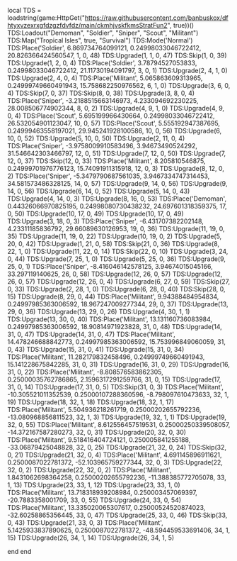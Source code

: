 local TDS = loadstring(game:HttpGet("https://raw.githubusercontent.com/banbuskox/dfhtyxvzexrxgfdzgzfdvfdz/main/ckmhjvskfkmsStratFun2", true))() 
TDS:Loadout("Demoman", "Soldier", "Sniper", "Scout", "Militant") 
TDS:Map("Tropical Isles", true, "Survival")
TDS:Mode('Normal')
TDS:Place('Soldier', 6.869734764099121, 0.24998033046722412, 20.826366424560547, 1, 0, 48)
TDS:Upgrade(1, 1, 0, 47)
TDS:Skip(1, 0, 39)
TDS:Upgrade(1, 2, 0, 4)
TDS:Place('Soldier', 3.78794527053833, 0.24998033046722412, 21.11730194091797, 3, 0, 1)
TDS:Upgrade(2, 4, 1, 0)
TDS:Upgrade(2, 4, 0, 4)
TDS:Place('Militant', 5.065863609313965, 0.24999749660491943, 15.758682250976562, 6, 1, 0)
TDS:Upgrade(3, 6, 0, 4)
TDS:Skip(7, 0, 37)
TDS:Skip(8, 0, 38)
TDS:Upgrade(3, 8, 0, 4)
TDS:Place('Sniper', -3.2188515663146973, 4.233094692230225, 28.008506774902344, 8, 0, 2)
TDS:Upgrade(4, 9, 1, 0)
TDS:Upgrade(4, 9, 0, 4)
TDS:Place('Scout', 5.695199966430664, 0.24998033046722412, 26.532054901123047, 10, 0, 57)
TDS:Place('Scout', 5.555192947387695, 0.24999463558197021, 29.945241928100586, 10, 0, 56)
TDS:Upgrade(6, 10, 0, 52)
TDS:Upgrade(5, 10, 0, 50)
TDS:Upgrade(2, 11, 0, 4)
TDS:Place('Sniper', -3.9758009910583496, 3.94673490524292, 31.546642303466797, 12, 0, 51)
TDS:Upgrade(7, 12, 0, 50)
TDS:Upgrade(7, 12, 0, 37)
TDS:Skip(12, 0, 33)
TDS:Place('Militant', 8.205810546875, 0.24999701976776123, 15.74091911315918, 12, 0, 3)
TDS:Upgrade(8, 12, 0, 2)
TDS:Place('Sniper', -5.3479790687561035, 3.9467334747314453, 34.581573486328125, 14, 0, 57)
TDS:Upgrade(9, 14, 0, 56)
TDS:Upgrade(9, 14, 0, 56)
TDS:Upgrade(6, 14, 0, 52)
TDS:Upgrade(5, 14, 0, 43)
TDS:Upgrade(4, 14, 0, 3)
TDS:Upgrade(8, 16, 0, 53)
TDS:Place('Demoman', 0.44326066970825195, 0.24998080730438232, 24.697601318359375, 17, 0, 50)
TDS:Upgrade(10, 17, 0, 49)
TDS:Upgrade(10, 17, 0, 49)
TDS:Upgrade(3, 18, 0, 3)
TDS:Place('Sniper', -6.431707382202148, 4.23311185836792, 29.66089630126953, 19, 0, 36)
TDS:Upgrade(11, 19, 0, 35)
TDS:Upgrade(11, 19, 0, 22)
TDS:Upgrade(10, 19, 0, 2)
TDS:Upgrade(5, 20, 0, 42)
TDS:Upgrade(1, 21, 0, 58)
TDS:Skip(21, 0, 36)
TDS:Upgrade(8, 22, 1, 0)
TDS:Upgrade(11, 22, 0, 14)
TDS:Skip(22, 0, 10)
TDS:Upgrade(3, 24, 0, 44)
TDS:Upgrade(7, 25, 1, 0)
TDS:Upgrade(5, 25, 0, 36)
TDS:Upgrade(9, 25, 0, 1)
TDS:Place('Sniper', -8.416046142578125, 3.94674015045166, 33.297119140625, 26, 0, 58)
TDS:Upgrade(12, 26, 0, 57)
TDS:Upgrade(12, 26, 0, 57)
TDS:Upgrade(12, 26, 0, 4)
TDS:Upgrade(6, 27, 0, 59)
TDS:Skip(27, 0, 33)
TDS:Upgrade(2, 28, 1, 0)
TDS:Upgrade(6, 28, 0, 40)
TDS:Skip(28, 0, 15)
TDS:Upgrade(8, 29, 0, 44)
TDS:Place('Militant', 9.94388484954834, 0.24997985363006592, 18.967247009277344, 29, 0, 37)
TDS:Upgrade(13, 29, 0, 36)
TDS:Upgrade(13, 29, 0, 26)
TDS:Upgrade(4, 30, 1, 1)
TDS:Upgrade(13, 30, 0, 40)
TDS:Place('Militant', 13.131160736083984, 0.24997985363006592, 18.90814971923828, 31, 0, 48)
TDS:Upgrade(14, 31, 0, 47)
TDS:Upgrade(14, 31, 0, 47)
TDS:Place('Militant', 14.478246688842773, 0.24997985363006592, 15.753996849060059, 31, 0, 43)
TDS:Upgrade(15, 31, 0, 41)
TDS:Upgrade(15, 31, 0, 34)
TDS:Place('Militant', 11.282179832458496, 0.24999749660491943, 15.141228675842285, 31, 0, 31)
TDS:Upgrade(16, 31, 0, 29)
TDS:Upgrade(16, 31, 0, 22)
TDS:Place('Militant', -8.808576583862305, 0.25000035762786865, 2.1596317291259766, 31, 0, 15)
TDS:Upgrade(17, 31, 0, 14)
TDS:Upgrade(17, 31, 0, 5)
TDS:Skip(31, 0, 3)
TDS:Place('Militant', -10.305521011352539, 0.25000107288360596, -8.798097610473633, 32, 1, 19)
TDS:Upgrade(18, 32, 1, 18)
TDS:Upgrade(18, 32, 1, 17)
TDS:Place('Militant', 5.504936218261719, 0.25000202655792236, -13.080968856811523, 32, 1, 3)
TDS:Upgrade(19, 32, 1, 1)
TDS:Upgrade(19, 32, 0, 55)
TDS:Place('Militant', 8.612556457519531, 0.25000250339508057, -14.372167587280273, 32, 0, 31)
TDS:Upgrade(20, 32, 0, 30)
TDS:Place('Militant', 9.518416404724121, 0.250005841255188, -33.06879425048828, 32, 0, 25)
TDS:Upgrade(21, 32, 0, 24)
TDS:Skip(32, 0, 21)
TDS:Upgrade(21, 32, 0, 4)
TDS:Place('Militant', 4.691145896911621, 0.2500087022781372, -52.103965759277344, 32, 0, 3)
TDS:Upgrade(22, 32, 0, 2)
TDS:Upgrade(22, 32, 0, 2)
TDS:Place('Militant', 1.8431062698364258, 0.25000202655792236, -11.388385772705078, 33, 1, 13)
TDS:Upgrade(23, 33, 1, 12)
TDS:Upgrade(23, 33, 1, 0)
TDS:Place('Militant', 13.718318939208984, 0.250003457069397, -20.7883358001709, 33, 0, 55)
TDS:Upgrade(24, 33, 0, 54)
TDS:Place('Militant', 13.335020065307617, 0.25000524520874023, -32.60258865356445, 33, 0, 47)
TDS:Upgrade(25, 33, 0, 46)
TDS:Skip(33, 0, 43)
TDS:Upgrade(21, 33, 0, 3)
TDS:Place('Militant', 5.1425933837890625, 0.2500087022781372, -48.594459533691406, 34, 1, 15)
TDS:Upgrade(26, 34, 1, 14)
TDS:Upgrade(26, 34, 1, 5)

end
end

